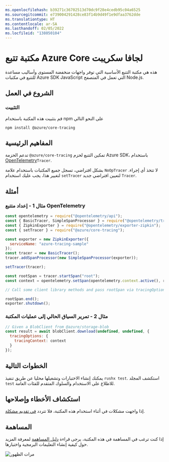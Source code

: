```yaml
---
ms.openlocfilehash: b39271c36702513d70dc9f28e4cedb95c04a6525
ms.sourcegitcommit: e739004291428ce83f14b9d49f1e9dfaa3762dde
ms.translationtype: HT
ms.contentlocale: ar-SA
ms.lasthandoff: 02/05/2022
ms.locfileid: "138050104"
---
```

# <a name="azure-core-tracing-library-for-javascript"></a>مكتبة تتبع Azure Core لجافا سكريبت

هذه هي مكتبة التتبع الأساسية التي توفر واجهات منخفضة المستوى وأساليب مساعدة للتتبع في مكتبات Azure SDK JavaScript التي تعمل في المتصفح Node.js.

## <a name="getting-started"></a>الشروع في العمل

### <a name="installation"></a>التثبيت

قم بتثبيت هذه المكتبة باستخدام npm على النحو التالي

```
npm install @azure/core-tracing
```

## <a name="key-concepts"></a>المفاهيم الرئيسية

تدعم الحزمة `@azure/core-tracing` تمكين التتبع لحزم Azure SDK، باستخدام [OpenTelemetry](https://opentelemetry.io/)`Tracer`.

بشكل افتراضي، تسجل جميع المكتبات باستخدام علامة `NoOpTracer` لا تتخذ أي إجراء.
لتغيير هذا، يجب عليك استخدام `setTracer` لتعيين افتراضي جديد `Tracer`.

## <a name="examples"></a>أمثلة

### <a name="example-1---setting-an-opentelemetry-tracer"></a>مثال 1 - إعداد متتبع OpenTelemetry

```js
const opentelemetry = require("@opentelemetry/api");
const { BasicTracer, SimpleSpanProcessor } = require("@opentelemetry/tracing");
const { ZipkinExporter } = require("@opentelemetry/exporter-zipkin");
const { setTracer } = require("@azure/core-tracing");

const exporter = new ZipkinExporter({
  serviceName: "azure-tracing-sample"
});
const tracer = new BasicTracer();
tracer.addSpanProcessor(new SimpleSpanProcessor(exporter));

setTracer(tracer);

const rootSpan = tracer.startSpan("root");
const context = opentelemetry.setSpan(opentelemetry.context.active(), rootSpan);

// Call some client library methods and pass rootSpan via tracingOptions.

rootSpan.end();
exporter.shutdown();
```

### <a name="example-2---passing-current-context-to-library-operations"></a>مثال 2 - تمرير السياق الحالي إلى عمليات المكتبة

```js
// Given a BlobClient from @azure/storage-blob
const result = await blobClient.download(undefined, undefined, {
  tracingOptions: {
    tracingContext: context
  }
});
```

## <a name="next-steps"></a>الخطوات التالية

يمكنك إنشاء الاختبارات وتشغيلها محليا عن طريق تنفيذ `rushx test`. استكشف المجلد `test` للاطلاع على الاستخدام والسلوك المتقدم للفئات العامة.

## <a name="troubleshooting"></a>استكشاف الأخطاء وإصلاحها

إذا واجهت مشكلات في أثناء استخدام هذه المكتبة، فلا تتردد [في تقديم مشكلة](https://github.com/Azure/azure-sdk-for-js/issues/new).

## <a name="contributing"></a>المساهمة

إذا كنت ترغب في المساهمة في هذه المكتبة، يرجى قراءة [دليل المساهمة](https://github.com/Azure/azure-sdk-for-js/blob/main/CONTRIBUTING.md) لمعرفة المزيد حول كيفية إنشاء التعليمات البرمجية واختبارها.

![مرات الظهور](https://azure-sdk-impressions.azurewebsites.net/api/impressions/azure-sdk-for-js%2Fsdk%2Fcore%2Fcore-tracing%2FREADME.png)
